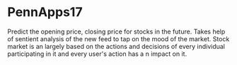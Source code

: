 # PennApps17
Predict the opening price, closing price for stocks in the future. Takes help of sentient analysis of the new feed to tap on the mood of the market. Stock market is an largely based on the actions and decisions of every individual participating in it and every user's action has a n impact on it.


